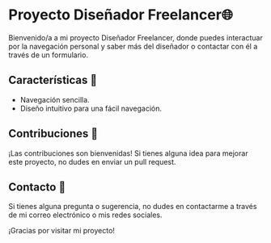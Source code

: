 # Proyecto Diseñador Freelancer🌐

Bienvenido/a a mi proyecto Diseñador Freelancer, donde puedes interactuar por la navegación personal y saber más del diseñador o contactar con él a través de un formulario. 

## Características 🚀

- Navegación sencilla.
- Diseño intuitivo para una fácil navegación.

## Contribuciones 🤝

¡Las contribuciones son bienvenidas! Si tienes alguna idea para mejorar este proyecto, no dudes en enviar un pull request.

## Contacto 📧

Si tienes alguna pregunta o sugerencia, no dudes en contactarme a través de mi correo electrónico o mis redes sociales.

¡Gracias por visitar mi proyecto!
